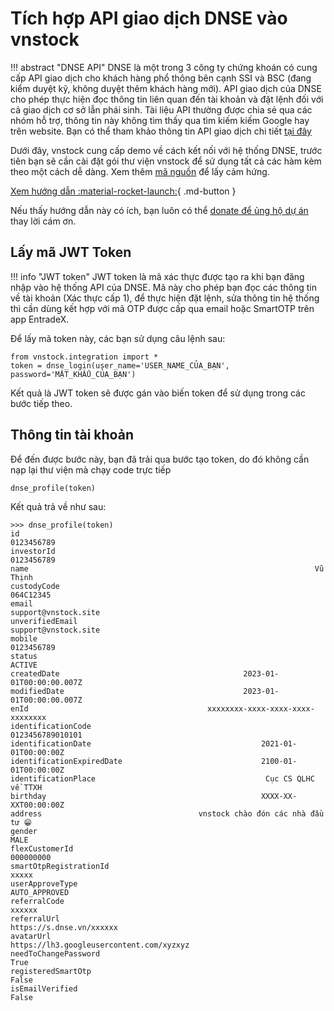 # Tích hợp API giao dịch DNSE vào vnstock

!!! abstract "DNSE API" 
    DNSE là một trong 3 công ty chứng khoán có cung cấp API giao dịch cho khách hàng phổ thông bên cạnh SSI và BSC (đang kiểm duyệt kỹ, không duyệt thêm khách hàng mới).
    API giao dịch của DNSE cho phép thực hiện đọc thông tin liên quan đến tài khoản và đặt lệnh đối với cả giao dịch cơ sở lẫn phái sinh. Tài liệu API thường được chia sẻ qua các nhóm hỗ trợ,  thông tin này không tìm thấy qua tìm kiếm kiếm Google hay trên website. Bạn có thể tham khảo thông tin API giao dịch chi tiết [tại đây](https://drive.google.com/file/d/1nRQzJxb4E-SxhE-6Znt0IZLvAVoaPCiB/view)

Dưới đây, vnstock cung cấp demo về cách kết nối với hệ thống DNSE, trước tiên bạn sẽ cần cài đặt gói thư viện vnstock để sử dụng tất cả các hàm kèm theo một cách dễ dàng. Xem thêm [mã nguồn](https://github.com/thinh-vu/vnstock/blob/beta/vnstock/integration.py) để lấy cảm hứng.

[Xem hướng dẫn :material-rocket-launch:](../start/start.md){ .md-button }

Nếu thấy hướng dẫn này có ích, bạn luôn có thể [donate để ủng hộ dự án](https://docs.vnstock.site/community/support/) thay lời cám ơn.

## Lấy mã JWT Token

!!! info "JWT token"
    JWT token là mã xác thực được tạo ra khi bạn đăng nhập vào hệ thống API của DNSE. Mã này cho phép bạn đọc các thông tin về tài khoản (Xác thực cấp 1), để thực hiện đặt lệnh, sửa thông tin hệ thống thì cần dùng kết hợp với mã OTP được cấp qua email hoặc SmartOTP trên app EntradeX.

Để lấy mã token này, các bạn sử dụng câu lệnh sau:

```
from vnstock.integration import *
token = dnse_login(user_name='USER_NAME_CỦA_BẠN', password='MẬT_KHẨU_CỦA_BẠN')
```

Kết quả là JWT token sẽ được gán vào biến token để sử dụng trong các bước tiếp theo.

## Thông tin tài khoản

Để đến được bước này, bạn đã trải qua bước tạo token, do đó không cần nạp lại thư viện mà chạy code trực tiếp

```
dnse_profile(token)
```

Kết quả trả về như sau:

```shell
>>> dnse_profile(token)
id                                                                0123456789
investorId                                                        0123456789
name                                                            	Vũ Thịnh
custodyCode                                                        064C12345
email                                                   support@vnstock.site
unverifiedEmail                                         support@vnstock.site
mobile                                                            0123456789
status                                                                ACTIVE
createdDate                                         2023-01-01T00:00:00.007Z
modifiedDate                                        2023-01-01T00:00:00.007Z
enId                                        xxxxxxxx-xxxx-xxxx-xxxx-xxxxxxxx
identificationCode                                          0123456789010101
identificationDate                                      2021-01-01T00:00:00Z
identificationExpiredDate                               2100-01-01T00:00:00Z
identificationPlace                                      Cục CS QLHC về TTXH
birthday                                                XXXX-XX-XXT00:00:00Z
address                                   vnstock chào đón các nhà đầu tư 😁
gender                                                                  MALE
flexCustomerId                                                    000000000
smartOtpRegistrationId                                               xxxxx
userApproveType                                                AUTO_APPROVED
referralCode                                                          xxxxxx
referralUrl                                         https://s.dnse.vn/xxxxxx
avatarUrl                           https://lh3.googleusercontent.com/xyzxyz
needToChangePassword                                                   True
registeredSmartOtp                                                     False
isEmailVerified                                                        False
```

